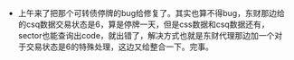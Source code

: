 - 上午来了把那个可转债停牌的bug给修复了。其实也算不得bug，东财那边给的csq数据交易状态是6，算是停牌一天，但是css数据和csq数据还有，sector也能查询出code，就出错了，解决方式也就是东财代理那边加一个对于交易状态是6的特殊处理，这边又给整合一下。完事。